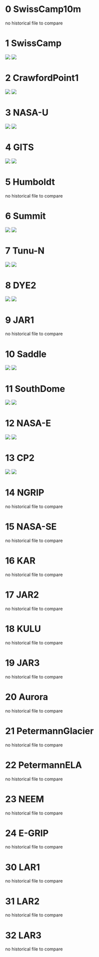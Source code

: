 
# 0 SwissCamp10m
no historical file to compare
# 1 SwissCamp
![](out/L1_vs_historical_files/SwissCamp_1.png)
![](out/L1_vs_historical_files/SwissCamp_2.png)
# 2 CrawfordPoint1
![](out/L1_vs_historical_files/CrawfordPoint1_1.png)
![](out/L1_vs_historical_files/CrawfordPoint1_2.png)
# 3 NASA-U
![](out/L1_vs_historical_files/NASA-U_1.png)
![](out/L1_vs_historical_files/NASA-U_2.png)
# 4 GITS
![](out/L1_vs_historical_files/GITS_1.png)
![](out/L1_vs_historical_files/GITS_2.png)
# 5 Humboldt
no historical file to compare
# 6 Summit
![](out/L1_vs_historical_files/Summit_1.png)
![](out/L1_vs_historical_files/Summit_2.png)
# 7 Tunu-N
![](out/L1_vs_historical_files/Tunu-N_1.png)
![](out/L1_vs_historical_files/Tunu-N_2.png)
# 8 DYE2
![](out/L1_vs_historical_files/DYE2_1.png)
![](out/L1_vs_historical_files/DYE2_2.png)
# 9 JAR1
no historical file to compare
# 10 Saddle
![](out/L1_vs_historical_files/Saddle_1.png)
![](out/L1_vs_historical_files/Saddle_2.png)
# 11 SouthDome
![](out/L1_vs_historical_files/SouthDome_1.png)
![](out/L1_vs_historical_files/SouthDome_2.png)
# 12 NASA-E
![](out/L1_vs_historical_files/NASA-E_1.png)
![](out/L1_vs_historical_files/NASA-E_2.png)
# 13 CP2
![](out/L1_vs_historical_files/CP2_1.png)
![](out/L1_vs_historical_files/CP2_2.png)
# 14 NGRIP
no historical file to compare
# 15 NASA-SE
no historical file to compare
# 16 KAR
no historical file to compare
# 17 JAR2
no historical file to compare
# 18 KULU
no historical file to compare
# 19 JAR3
no historical file to compare
# 20 Aurora
no historical file to compare
# 21 PetermannGlacier
no historical file to compare
# 22 PetermannELA
no historical file to compare
# 23 NEEM
no historical file to compare
# 24 E-GRIP
no historical file to compare
# 30 LAR1
no historical file to compare
# 31 LAR2
no historical file to compare
# 32 LAR3
no historical file to compare
